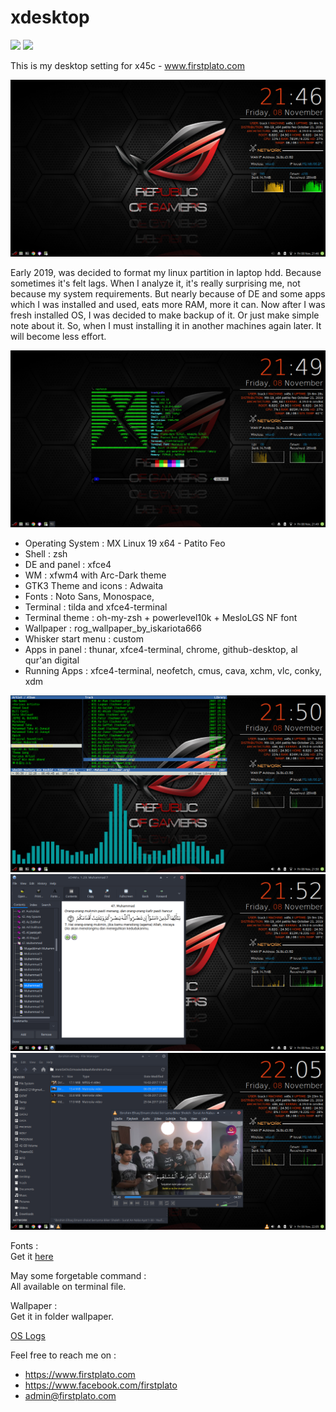 # xdesktop
<img src="https://img.shields.io/github/license/ipang-dwi/xdesktop.svg" /> <img src="https://img.shields.io/badge/lab-firstplato.com-red.svg" />

This is my desktop setting for x45c - www.firstplato.com

<img src="https://raw.githubusercontent.com/ipang-dwi/xdesktop/master/img/19/1.png"/>

Early 2019, was decided to format my linux partition in laptop hdd. Because  sometimes it's felt lags. When I analyze it, it's really surprising me, not because my system requirements. But nearly because of DE and some apps which I was installed and used, eats more RAM, more it can. Now after I was fresh installed OS, I was decided to make backup of it. Or just make simple note about it. So, when I must installing it in another machines again later. It will become less effort.

<img src="https://raw.githubusercontent.com/ipang-dwi/xdesktop/master/img/19/2.png"/>

- Operating System : MX Linux 19 x64 - Patito Feo
- Shell : zsh
- DE and panel : xfce4
- WM : xfwm4 with Arc-Dark theme
- GTK3 Theme and icons : Adwaita
- Fonts : Noto Sans, Monospace, 
- Terminal : tilda and xfce4-terminal
- Terminal theme : oh-my-zsh + powerlevel10k + MesloLGS NF font
- Wallpaper : rog_wallpaper_by_iskariota666
- Whisker start menu : custom
- Apps in panel : thunar, xfce4-terminal, chrome, github-desktop, al qur'an digital
- Running Apps : xfce4-terminal, neofetch, cmus, cava, xchm, vlc, conky, xdm

<img src="https://raw.githubusercontent.com/ipang-dwi/xdesktop/master/img/19/3.png"/>

<img src="https://raw.githubusercontent.com/ipang-dwi/xdesktop/master/img/19/4.png"/>

<img src="https://raw.githubusercontent.com/ipang-dwi/xdesktop/master/img/19/5.png"/>

Fonts :
<br>Get it [here](https://github.com/ipang-dwi/xfonts)

May some forgetable command :
<br>All available on terminal file.

Wallpaper :
<br>Get it in folder wallpaper.

[OS Logs](https://github.com/ipang-dwi/xdesktop/wiki/OS-Logs)

Feel free to reach me on :
- https://www.firstplato.com
- https://www.facebook.com/firstplato
- admin@firstplato.com
